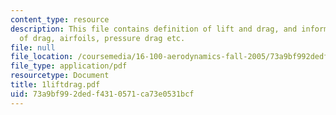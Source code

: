 ```yaml
---
content_type: resource
description: This file contains definition of lift and drag, and information on source
  of drag, airfoils, pressure drag etc.
file: null
file_location: /coursemedia/16-100-aerodynamics-fall-2005/73a9bf992dedf4310571ca73e0531bcf_1liftdrag.pdf
file_type: application/pdf
resourcetype: Document
title: 1liftdrag.pdf
uid: 73a9bf99-2ded-f431-0571-ca73e0531bcf
---
```

